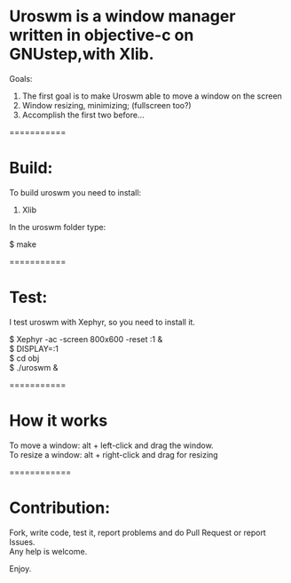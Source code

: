 Uroswm is a window manager written in objective-c on GNUstep,with Xlib.
===========

Goals: <br />

1) The first goal is to make Uroswm able to move a window on the screen <br />
2) Window resizing, minimizing; (fullscreen too?) <br />
3) Accomplish the first two before... <br />

===========

Build: <br />
======
To build uroswm you need to install: <br />

1) Xlib <br />

In the uroswm folder type: <br />

$ make <br />

===========

Test: <br />
=====
I test uroswm with Xephyr, so you need to install it.<br />

$ Xephyr -ac -screen 800x600 -reset :1 & <br />
$ DISPLAY=:1 <br />
$ cd obj <br />
$ ./uroswm & <br />

===========

How it works
============
To move a window: alt + left-click and drag the window. <br />
To resize a window: alt + right-click and drag for resizing <br />

============

Contribution: <br />
=============
Fork, write code, test it, report problems and do Pull Request or report Issues. <br />
Any help is welcome. <br />

Enjoy. <br />
